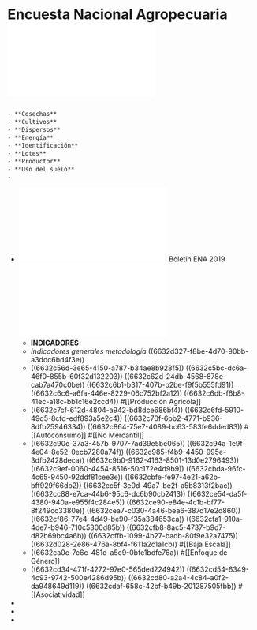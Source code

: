 # Encuesta Nacional Agropecuaria ![Documentacion.pdf](../assets/Documentacion-ENA-2019.pdf)
	- **Cosechas**
	- **Cultivos**
	- **Dispersos**
	- **Energía**
	- **Identificación**
	- **Lotes**
	- **Productor**
	- **Uso del suelo**
	-
- ![boletin_ena_2019.pdf](../assets/boletin_ena_2019_1714603062842_0.pdf) Boletín ENA 2019
  ![met-ENA-mar2023.pdf](../assets/met-ENA-mar2023_1714606822822_0.pdf)
	- **INDICADORES**
	- *Indicadores generales metodología*
	  ((6632d327-f8be-4d70-90bb-a3ddc6bd4f3e))
	- ((6632c56d-3e65-4150-a787-b34ae8b928f5))
	  ((6632c5bc-dc6a-46f0-855b-60f32d132203))
	  ((6632c62d-24db-4568-878e-cab7a470c0be))
	  ((6632c6b1-b317-407b-b2be-f9f5b555fd91))
	  ((6632c6c6-a6fa-446e-8229-06c752bf2a12))
	  ((6632c6db-f6b8-41ec-a18c-bb1c16e2ccd4))
	  #[[Producción Agrícola]]
	- ((6632c7cf-612d-4804-a942-bd8dce686bf4))
	  ((6632c6fd-5910-49d5-8cfd-edf893a5e2c4))
	  ((6632c70f-6bb2-4771-b936-8dfb25946334))
	  ((6632c864-75e7-4089-bc63-583fe6dded83))
	  #[[Autoconsumo]] #[[No Mercantil]]
	- ((6632c90e-37a3-457b-9707-7ad39e5be065))
	  ((6632c94a-1e9f-4e04-8e52-0ecb7280a74f))
	  ((6632c985-f4b9-4450-995e-3dfb2428deca))
	  ((6632c9b0-9162-4163-8501-13d0e2796493))
	  ((6632c9ef-0060-4454-8516-50c172e4d9b9))
	  ((6632cbda-96fc-4c65-9450-92ddf81cee3e))
	  ((6632cbfe-fe97-4e21-a62b-bff929f66db2))
	  ((6632cc5f-3e0d-49a7-be2f-a5b8313f2bac))
	  ((6632cc88-e7ca-44b6-95c6-dc6b90cb2413))
	  ((6632ce54-da5f-4380-940a-e955f4c284e5))
	  ((6632ce90-e84e-4c1b-bf77-8f249cc3380e))
	  ((6632cea7-c030-4a46-bea6-387d17e2d860))
	  ((6632cf86-77e4-4d49-be90-f35a384653ca))
	  ((6632cfa1-910a-4de7-b946-710c5300d85b))
	  ((6632cfb8-8ac5-4737-b9d7-d82b69bc4a6b))
	  ((6632cffb-1099-4b27-badb-80f9e32a7475))
	  ((6632d028-2e86-476a-8bf4-f611a2c1a1cb))
	  #[[Baja Escala]]
	- ((6632ca0c-7c6c-481d-a5e9-0bfe1bdfe76a))
	  #[[Enfoque de Género]]
	- ((6632cd34-471f-4272-97e0-565ded224942))
	  ((6632cd54-6349-4c93-9742-500e4286d95b))
	  ((6632cd80-a2a4-4c84-a0f2-da948649d119))
	  ((6632cdaf-658c-42bf-b49b-201287505fbb))
	  #[[Asociatividad]]
-
-
-